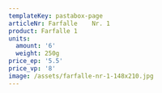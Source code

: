 ```yaml
---
templateKey: pastabox-page
articleNr: Farfalle    Nr. 1
product: Farfalle 1
units:
  amount: '6'
  weight: 250g
price_ep: '5.5'
price_vp: '8'
image: /assets/farfalle-nr-1-148x210.jpg
---
```


